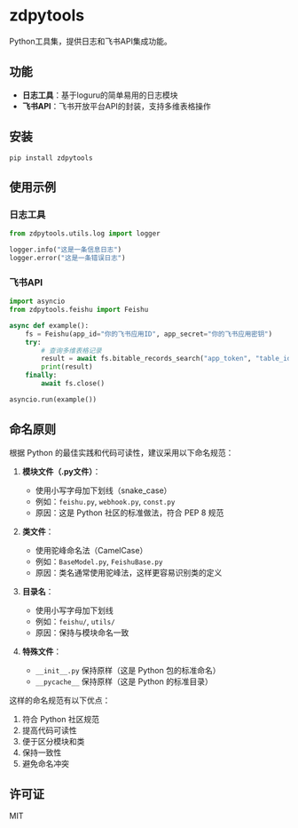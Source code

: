 # zdpytools

Python工具集，提供日志和飞书API集成功能。

## 功能

- **日志工具**：基于loguru的简单易用的日志模块
- **飞书API**：飞书开放平台API的封装，支持多维表格操作

## 安装

```
pip install zdpytools
```

## 使用示例

### 日志工具

```python
from zdpytools.utils.log import logger

logger.info("这是一条信息日志")
logger.error("这是一条错误日志")
```

### 飞书API

```python
import asyncio
from zdpytools.feishu import Feishu

async def example():
    fs = Feishu(app_id="你的飞书应用ID", app_secret="你的飞书应用密钥")
    try:
        # 查询多维表格记录
        result = await fs.bitable_records_search("app_token", "table_id")
        print(result)
    finally:
        await fs.close()

asyncio.run(example())
```


## 命名原则

根据 Python 的最佳实践和代码可读性，建议采用以下命名规范：

1. **模块文件（.py文件）**：
   - 使用小写字母加下划线（snake_case）
   - 例如：`feishu.py`, `webhook.py`, `const.py`
   - 原因：这是 Python 社区的标准做法，符合 PEP 8 规范

2. **类文件**：
   - 使用驼峰命名法（CamelCase）
   - 例如：`BaseModel.py`, `FeishuBase.py`
   - 原因：类名通常使用驼峰法，这样更容易识别类的定义

3. **目录名**：
   - 使用小写字母加下划线
   - 例如：`feishu/`, `utils/`
   - 原因：保持与模块命名一致

4. **特殊文件**：
   - `__init__.py` 保持原样（这是 Python 包的标准命名）
   - `__pycache__` 保持原样（这是 Python 的标准目录）

这样的命名规范有以下优点：
1. 符合 Python 社区规范
2. 提高代码可读性
3. 便于区分模块和类
4. 保持一致性
5. 避免命名冲突



## 许可证

MIT

